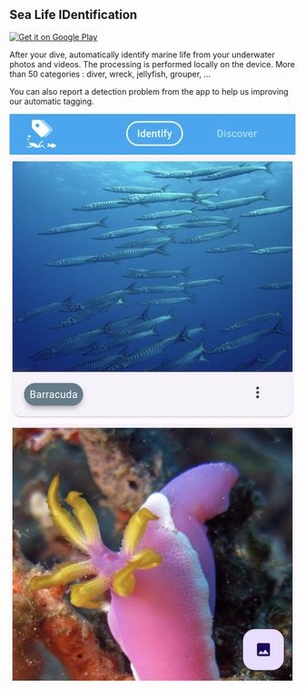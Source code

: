 ## Sea Life IDentification

<a href="https://play.google.com/store/apps/details?id=com.scubacompanion.underwatervideotagging"><img alt="Get it on Google Play" src="https://play.google.com/intl/en_us/badges/images/generic/en-play-badge.png" height=60px /></a>

After your dive, automatically identify marine life from your underwater photos and videos.
The processing is performed locally on the device.
More than 50 categories : diver, wreck, jellyfish, grouper, ...

You can also report a detection problem from the app to help us improving our automatic tagging.

![website-screenshot](sea-life-id-app/docs/sea-life-id-screenshot-identify.png)
